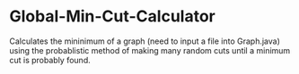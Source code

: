 # Global-Min-Cut-Calculator

Calculates the mininimum of a graph (need to input a file into Graph.java) using the probablistic method of making many random cuts until a minimum cut is probably found.
